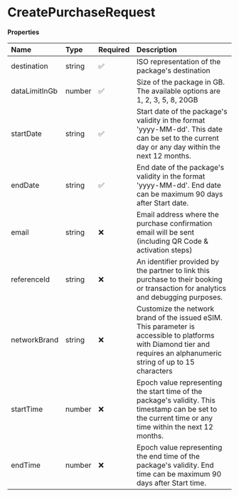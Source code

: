 # CreatePurchaseRequest

**Properties**

| Name          | Type   | Required | Description                                                                                                                                                            |
| :------------ | :----- | :------- | :--------------------------------------------------------------------------------------------------------------------------------------------------------------------- |
| destination   | string | ✅       | ISO representation of the package's destination                                                                                                                        |
| dataLimitInGb | number | ✅       | Size of the package in GB. The available options are 1, 2, 3, 5, 8, 20GB                                                                                               |
| startDate     | string | ✅       | Start date of the package's validity in the format 'yyyy-MM-dd'. This date can be set to the current day or any day within the next 12 months.                         |
| endDate       | string | ✅       | End date of the package's validity in the format 'yyyy-MM-dd'. End date can be maximum 90 days after Start date.                                                       |
| email         | string | ❌       | Email address where the purchase confirmation email will be sent (including QR Code & activation steps)                                                                |
| referenceId   | string | ❌       | An identifier provided by the partner to link this purchase to their booking or transaction for analytics and debugging purposes.                                      |
| networkBrand  | string | ❌       | Customize the network brand of the issued eSIM. This parameter is accessible to platforms with Diamond tier and requires an alphanumeric string of up to 15 characters |
| startTime     | number | ❌       | Epoch value representing the start time of the package's validity. This timestamp can be set to the current time or any time within the next 12 months.                |
| endTime       | number | ❌       | Epoch value representing the end time of the package's validity. End time can be maximum 90 days after Start time.                                                     |
